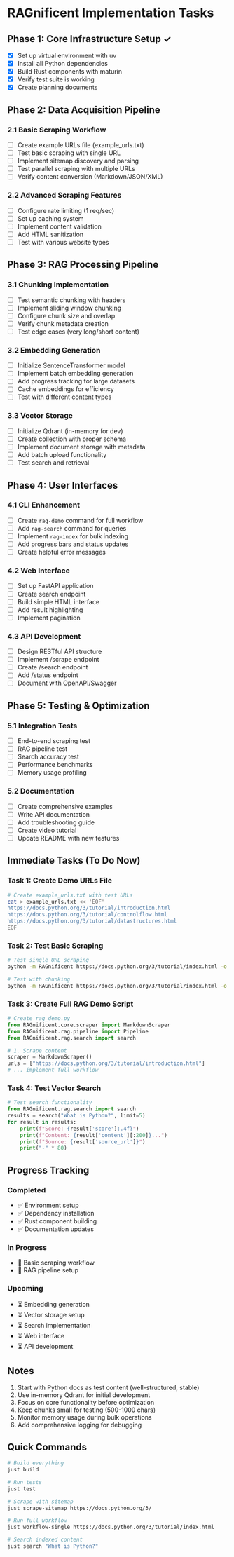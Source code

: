# RAGnificent Implementation Tasks

## Phase 1: Core Infrastructure Setup ✓

- [x] Set up virtual environment with uv
- [x] Install all Python dependencies
- [x] Build Rust components with maturin
- [x] Verify test suite is working
- [x] Create planning documents

## Phase 2: Data Acquisition Pipeline

### 2.1 Basic Scraping Workflow

- [ ] Create example URLs file (example_urls.txt)
- [ ] Test basic scraping with single URL
- [ ] Implement sitemap discovery and parsing
- [ ] Test parallel scraping with multiple URLs
- [ ] Verify content conversion (Markdown/JSON/XML)

### 2.2 Advanced Scraping Features

- [ ] Configure rate limiting (1 req/sec)
- [ ] Set up caching system
- [ ] Implement content validation
- [ ] Add HTML sanitization
- [ ] Test with various website types

## Phase 3: RAG Processing Pipeline

### 3.1 Chunking Implementation

- [ ] Test semantic chunking with headers
- [ ] Implement sliding window chunking
- [ ] Configure chunk size and overlap
- [ ] Verify chunk metadata creation
- [ ] Test edge cases (very long/short content)

### 3.2 Embedding Generation

- [ ] Initialize SentenceTransformer model
- [ ] Implement batch embedding generation
- [ ] Add progress tracking for large datasets
- [ ] Cache embeddings for efficiency
- [ ] Test with different content types

### 3.3 Vector Storage

- [ ] Initialize Qdrant (in-memory for dev)
- [ ] Create collection with proper schema
- [ ] Implement document storage with metadata
- [ ] Add batch upload functionality
- [ ] Test search and retrieval

## Phase 4: User Interfaces

### 4.1 CLI Enhancement

- [ ] Create `rag-demo` command for full workflow
- [ ] Add `rag-search` command for queries
- [ ] Implement `rag-index` for bulk indexing
- [ ] Add progress bars and status updates
- [ ] Create helpful error messages

### 4.2 Web Interface

- [ ] Set up FastAPI application
- [ ] Create search endpoint
- [ ] Build simple HTML interface
- [ ] Add result highlighting
- [ ] Implement pagination

### 4.3 API Development

- [ ] Design RESTful API structure
- [ ] Implement /scrape endpoint
- [ ] Create /search endpoint
- [ ] Add /status endpoint
- [ ] Document with OpenAPI/Swagger

## Phase 5: Testing & Optimization

### 5.1 Integration Tests

- [ ] End-to-end scraping test
- [ ] RAG pipeline test
- [ ] Search accuracy test
- [ ] Performance benchmarks
- [ ] Memory usage profiling

### 5.2 Documentation

- [ ] Create comprehensive examples
- [ ] Write API documentation
- [ ] Add troubleshooting guide
- [ ] Create video tutorial
- [ ] Update README with new features

## Immediate Tasks (To Do Now)

### Task 1: Create Demo URLs File

```bash
# Create example_urls.txt with test URLs
cat > example_urls.txt << 'EOF'
https://docs.python.org/3/tutorial/introduction.html
https://docs.python.org/3/tutorial/controlflow.html
https://docs.python.org/3/tutorial/datastructures.html
EOF
```

### Task 2: Test Basic Scraping

```bash
# Test single URL scraping
python -m RAGnificent https://docs.python.org/3/tutorial/index.html -o tutorial.md

# Test with chunking
python -m RAGnificent https://docs.python.org/3/tutorial/index.html -o tutorial.md --save-chunks --chunk-dir tutorial_chunks
```

### Task 3: Create Full RAG Demo Script

```python
# Create rag_demo.py
from RAGnificent.core.scraper import MarkdownScraper
from RAGnificent.rag.pipeline import Pipeline
from RAGnificent.rag.search import search

# 1. Scrape content
scraper = MarkdownScraper()
urls = ["https://docs.python.org/3/tutorial/introduction.html"]
# ... implement full workflow
```

### Task 4: Test Vector Search

```python
# Test search functionality
from RAGnificent.rag.search import search
results = search("What is Python?", limit=5)
for result in results:
    print(f"Score: {result['score']:.4f}")
    print(f"Content: {result['content'][:200]}...")
    print(f"Source: {result['source_url']}")
    print("-" * 80)
```

## Progress Tracking

### Completed

- ✅ Environment setup
- ✅ Dependency installation
- ✅ Rust component building
- ✅ Documentation updates

### In Progress

- 🔄 Basic scraping workflow
- 🔄 RAG pipeline setup

### Upcoming

- ⏳ Embedding generation
- ⏳ Vector storage setup
- ⏳ Search implementation
- ⏳ Web interface
- ⏳ API development

## Notes

1. Start with Python docs as test content (well-structured, stable)
2. Use in-memory Qdrant for initial development
3. Focus on core functionality before optimization
4. Keep chunks small for testing (500-1000 chars)
5. Monitor memory usage during bulk operations
6. Add comprehensive logging for debugging

## Quick Commands

```bash
# Build everything
just build

# Run tests
just test

# Scrape with sitemap
just scrape-sitemap https://docs.python.org/3/

# Run full workflow
just workflow-single https://docs.python.org/3/tutorial/index.html

# Search indexed content
just search "What is Python?"
```
